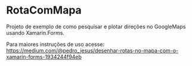 # RotaComMapa
Projeto de exemplo de como pesquisar e plotar direções no GoogleMaps usando Xamarin.Forms.

Para maiores instruções de uso acesse:
https://medium.com/@pedro_jesus/desenhar-rotas-no-mapa-com-o-xamarin-forms-1934244f94eb
